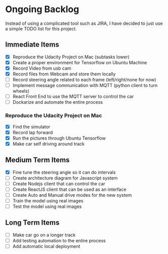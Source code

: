 # Ongoing Backlog
Instead of using a complicated tool such as JIRA, I have decided to just use a simple TODO list for this project.

## Immediate Items 
- [x] Reproduce the Udacity Project on Mac (subtasks lower)
- [x] Create a proper environment for Tensorflow on Ubuntu Machine
- [x] Record Video from usb cam
- [x] Record files from Webcam and store them locally
- [ ] Record steering angle related to each frame (left/right/none for now)
- [ ] Implement message communication with MQTT (python client to turn wheels)
- [ ] React Front End to use the MQTT server to control the car
- [ ] Dockarize and automate the entire process

### Reproduce the Udacity Project on Mac
- [x] Find the simulator
- [x] Record lap forward
- [x] Run the pictures through Ubuntu Tensorflow
- [x] Make car self driving around track

## Medium Term Items
- [x] Fine tune the steering angle so it can do intervals
- [ ] Create architecture diagram for Javascript system
- [ ] Create Nodejs client that can control the car
- [ ] Create ReactJS client that can be used as an interface
- [ ] Create Auto and Manual drive modes for the new system
- [ ] Train the model using real images
- [ ] Test the model using real images

## Long Term Items
- [ ] Make car go on a longer track
- [ ] Add testing automation to the entire process
- [ ] Add automatic local deployment

